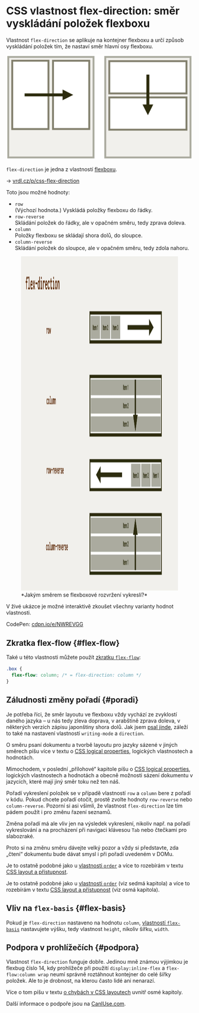 # CSS vlastnost flex-direction: směr vyskládání položek flexboxu

Vlastnost `flex-direction` se aplikuje na kontejner flexboxu a určí způsob vyskládání položek tím, že nastaví směr hlavní osy flexboxu.

<div class="connected" markdown="1">

![CSS vlastnost flex-direction](../dist/images/medium/vdlayout/css-flex-direction-schema.jpg)

<div class="web-only" markdown="1">

`flex-direction` je jedna z vlastností [flexboxu](css-flexbox.md).

</div>

<div class="ebook-only" markdown="1">

<span class="book-index" data-book-index="flex-direction"></div>

→ [vrdl.cz/p/css-flex-direction](https://www.vzhurudolu.cz/prirucka/css-flex-direction)

</div>

</div>

Toto jsou možné hodnoty:

- `row`  
(Výchozí hodnota.) Vyskládá položky flexboxu do řádky.
- `row-reverse`  
Skládání položek do řádky, ale v opačném směru, tedy zprava doleva.
- `column`  
Položky flexboxu se skládají shora dolů, do sloupce.
- `column-reverse`  
Skládání položek do sloupce, ale v opačném směru, tedy zdola nahoru.

<figure>
<img src="../dist/images/original/vdlayout/css-flex-direction.jpg?2" width="1600" height="900" alt="CSS vlastnost flex-direction">
<figcaption markdown="1">
*Jakým směrem se flexboxové rozvržení vykreslí?*
</figcaption>
</figure>

V živé ukázce je možné interaktivě zkoušet všechny varianty hodnot vlastnosti.

CodePen: [cdpn.io/e/NWREVGG](https://codepen.io/machal/pen/NWREVGG?editors=0000)

## Zkratka flex-flow {#flex-flow}

Také u této vlastnosti můžete použít [zkratku `flex-flow`](css-flex-flow.md):

```css
.box {
  flex-flow: column; /* = flex-direction: column */
}
```

## Záludnosti změny pořadí {#poradi}

Je potřeba říci, že směr layoutu ve flexboxu vždy vychází ze zvyklostí daného jazyka – u nás tedy zleva doprava, v arabštině zprava doleva, v některých verzích zápisu japonštiny shora dolů. Jak jsem [psal jinde](css-flexbox-dobre-vedet.md), záleží to také na nastavení vlastností `writing-mode` a `direction`.

<div class="web-only" markdown="1">

O směru psaní dokumentu a tvorbě layoutu pro jazyky sázené v jiných směrech píšu více v textu o [CSS logical properties](css-logical.md), logických vlastnostech a hodnotách.

</div>

<div class="ebook-only" markdown="1">

Mimochodem, v poslední „přílohové“ kapitole píšu o [CSS logical properties](css-logical.md), logických vlastnostech a hodnotách a obecně možnosti sázení dokumentu v jazycích, které mají jiný směr toku než ten náš.

</div>

<!-- AdSnippet -->

Pořadí vykreslení položek se v případě vlastností `row` a `column` bere z pořadí v kódu. Pokud chcete pořadí otočit, prostě zvolte hodnoty `row-reverse` nebo `column-reverse`. Pozorní si asi všimli, že vlastnost `flex-direction` lze tím pádem použít i pro změnu řazení seznamů.

Změna pořadí má ale vliv jen na výsledek vykreslení, nikoliv např. na pořadí vykreslování a na procházení při navigaci klávesou `Tab` nebo čtečkami pro slabozraké.

Proto si na změnu směru dávejte velký pozor a vždy si představte, zda „čtení“ dokumentu bude dávat smysl i při pořadí uvedeném v DOMu. 

<div class="web-only" markdown="1">

Je to ostatně podobné jako u [vlastnosti `order`](css-order.md) a více to rozebírám v textu [CSS layout a přístupnost](css-layout-pristupnost.md).

</div>

<div class="ebook-only" markdown="1">

Je to ostatně podobné jako u [vlastnosti `order`](css-order.md) (viz sedmá kapitola) a více to rozebírám v textu [CSS layout a přístupnost](css-layout-pristupnost.md) (viz osmá kapitola).

</div>


## Vliv na `flex-basis` {#flex-basis}

Pokud je `flex-direction` nastaveno na hodnotu `column`, [vlastností `flex-basis`](css-flex-basis.md) nastavujete výšku, tedy vlastnost `height`, nikoliv šířku, `width`.

## Podpora v prohlížečích {#podpora}

Vlastnost `flex-direction` funguje dobře. Jedinou mně známou výjimkou je flexbug číslo 14, kdy prohlížeče při použití `display:inline-flex` a `flex-flow:column wrap` neumí správně roztáhnout kontejner do celé šířky položek. Ale to je drobnost, na kterou často lidé ani nenarazí. 

<div class="ebook-only" markdown="1">

Více o tom píšu v textu [o chybách v CSS layoutech](css-layout-bugy.md) uvnitř osmé kapitoly.

</div>

Další informace o podpoře jsou na [CanIUse.com](https://caniuse.com/mdn-css_properties_flex-direction).

<!-- AdSnippet -->
